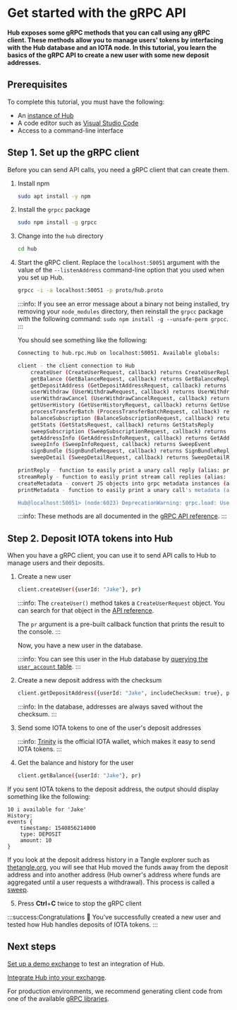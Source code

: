 # Get started with the gRPC API

**Hub exposes some gRPC methods that you can call using any gRPC client. These methods allow you to manage users' tokens by interfacing with the Hub database and an IOTA node. In this tutorial, you learn the basics of the gRPC API to create a new user with some new deposit addresses.**

## Prerequisites

To complete this tutorial, you must have the following:

- An [instance of Hub](../how-to-guides/install-hub.md)
- A code editor such as [Visual Studio Code](https://code.visualstudio.com/Download)
- Access to a command-line interface

## Step 1. Set up the gRPC client

Before you can send API calls, you need a gRPC client that can create them.

1. Install npm

    ```bash
    sudo apt install -y npm
    ```

2. Install the `grpcc` package

    ```bash
    sudo npm install -g grpcc
    ```

3. Change into the `hub` directory

    ```bash
    cd hub
    ```

3. Start the gRPC client. Replace the `localhost:50051` argument with the value of the `--listenAddress` command-line option that you used when you set up Hub.

    ```bash
    grpcc -i -a localhost:50051 -p proto/hub.proto
    ```

    :::info:
    If you see an error message about a binary not being installed, try removing your `node_modules` directory, then reinstall the `grpcc` package with the following command: `sudo npm install -g --unsafe-perm grpcc`.
    :::
    
    You should see something like the following:

    ```bash
    Connecting to hub.rpc.Hub on localhost:50051. Available globals:

    client - the client connection to Hub
        createUser (CreateUserRequest, callback) returns CreateUserReply
        getBalance (GetBalanceRequest, callback) returns GetBalanceReply
        getDepositAddress (GetDepositAddressRequest, callback) returns GetDepositAddressReply
        userWithdraw (UserWithdrawRequest, callback) returns UserWithdrawReply
        userWithdrawCancel (UserWithdrawCancelRequest, callback) returns UserWithdrawCancelReply
        getUserHistory (GetUserHistoryRequest, callback) returns GetUserHistoryReply
        processTransferBatch (ProcessTransferBatchRequest, callback) returns ProcessTransferBatchReply
        balanceSubscription (BalanceSubscriptionRequest, callback) returns BalanceEvent
        getStats (GetStatsRequest, callback) returns GetStatsReply
        sweepSubscription (SweepSubscriptionRequest, callback) returns SweepEvent
        getAddressInfo (GetAddressInfoRequest, callback) returns GetAddressInfoReply
        sweepInfo (SweepInfoRequest, callback) returns SweepEvent
        signBundle (SignBundleRequest, callback) returns SignBundleReply
        sweepDetail (SweepDetailRequest, callback) returns SweepDetailReply

    printReply - function to easily print a unary call reply (alias: pr)
    streamReply - function to easily print stream call replies (alias: sr)
    createMetadata - convert JS objects into grpc metadata instances (alias: cm)
    printMetadata - function to easily print a unary call's metadata (alias: pm)

    Hub@localhost:50051> (node:6023) DeprecationWarning: grpc.load: Use the @grpc/proto-loader module with grpc.loadPackageDefinition instead
    ```

    :::info:
    These methods are all documented in the [gRPC API reference](../references/grpc-api-reference.md).
    :::

## Step 2. Deposit IOTA tokens into Hub

When you have a gRPC client, you can use it to send API calls to Hub to manage users and their deposits.

1. Create a new user

    ```bash
    client.createUser({userId: "Jake"}, pr)
    ```

    :::info:
    The `createUser()` method takes a `CreateUserRequest` object. You can search for that object in the [API reference](../references/grpc-api-reference.md#hub.rpc.CreateUserRequest).

    The `pr` argument is a pre-built callback function that prints the result to the console.
    :::

    Now, you have a new user in the database.

    :::info:
    You can see this user in the Hub database by [querying the `user_account` table](../how-to-guides/query-the-database.md).
    :::

2. Create a new deposit address with the checksum

    ```bash
    client.getDepositAddress({userId: "Jake", includeChecksum: true}, pr)
    ```

    :::info:
    In the database, addresses are always saved without the checksum.
    :::

3. Send some IOTA tokens to one of the user's deposit addresses

    :::info:
    [Trinity](root://wallets/0.1/trinity/introduction/overview.md) is the official IOTA wallet, which makes it easy to send IOTA tokens.
    ::: 

4. Get the balance and history for the user  

	```bash
	client.getBalance({userId: "Jake"}, pr)
	```

If you sent IOTA tokens to the deposit address, the output should display something like the following:

```shell
10 i available for 'Jake'
History:
events {
	timestamp: 1540856214000
	type: DEPOSIT
	amount: 10
}
```

If you look at the deposit address history in a Tangle explorer such as [thetangle.org](https://thetangle.org/), you will see that Hub moved the funds away from the deposit address and into another address (Hub owner's address where funds are aggregated until a user requests a withdrawal). This process is called a [sweep](../concepts/sweeps.md).

5. Press **Ctrl**+**C** twice to stop the gRPC client

:::success:Congratulations :tada:
You've successfully created a new user and tested how Hub handles deposits of IOTA tokens.
:::

## Next steps

[Set up a demo exchange](../how-to-guides/create-a-demo-exchange.md) to test an integration of Hub.

[Integrate Hub into your exchange](../how-to-guides/integrate-hub.md).

For production environments, we recommend generating client code from one of the available [gRPC libraries](https://grpc.io/about/).




